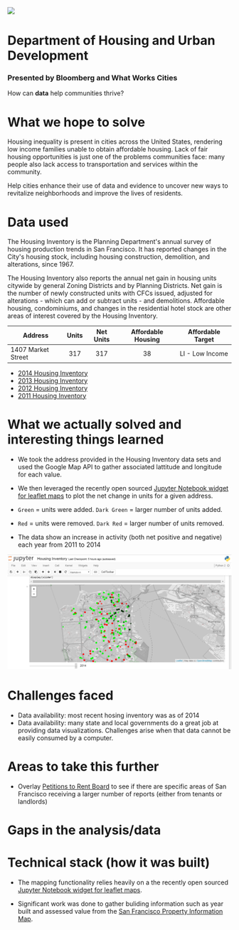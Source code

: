 ![](https://horseradish.s3.amazonaws.com/CACHE/images/photos/66/7f/42bf3e704747/image-54e7656359e25-default-800.png)

# Department of Housing and Urban Development
### Presented by Bloomberg and What Works Cities
How can **data** help communities thrive?

# What we hope to solve
Housing inequality is present in cities across the United States, rendering low income families unable to obtain affordable housing. Lack of fair housing opportunities is just one of the problems communities face: many people also lack access to transportation and services within the community.

Help cities enhance their use of data and evidence to uncover new ways to revitalize neighborhoods and improve the lives of residents.

# Data used
The Housing Inventory is the Planning Department's annual survey of housing production trends in San Francisco. It has reported changes in the City's housing stock, including housing construction, demolition, and alterations, since 1967. 

The Housing Inventory also reports the annual net gain in housing units citywide by general Zoning Districts and by Planning Districts. Net gain is the number of newly constructed units with CFCs issued, adjusted for alterations - which can add or subtract units - and demolitions. Affordable housing, condominiums, and changes in the residential hotel stock are other areas of interest covered by the Housing Inventory. 

| Address            | Units | Net Units | Affordable Housing | Affordable Target|
| ------------------ |:-----:|:---------:|:------------------:|------------------|
| 1407 Market Street | 317   | 317       | 38                 | LI - Low Income  |


- [2014 Housing Inventory](https://data.sfgov.org/Housing-and-Buildings/2014-Housing-Inventory/pucn-j93j)
- [2013 Housing Inventory](https://data.sfgov.org/Housing-and-Buildings/2013-Housing-Inventory/e7d3-dxh5)
- [2012 Housing Inventory](https://data.sfgov.org/Housing-and-Buildings/2012-Housing-Inventory/4xa2-t52k)
- [2011 Housing Inventory](https://data.sfgov.org/Housing-and-Buildings/2011-Housing-Inventory/mpcm-79w2)

# What we actually solved and interesting things learned

- We took the address provided in the Housing Inventory data sets and used the Google Map API to gather associated lattitude and longitude for each value. 
- We then leveraged the recently open sourced [Jupyter Notebook widget for leaflet maps](https://github.com/ellisonbg/ipyleaflet) to plot the net change in units for a given address. 

- `Green` = units were added. `Dark Green` = larger number of units added.
- `Red` = units were removed. `Dark Red` = larger number of units removed.

- The data show an increase in activity (both net positive and negative) each year from 2011 to 2014

![](net_change_graph.png)








# Challenges faced

 - Data availability: most recent hosing inventory was as of 2014
 - Data availability: many state and local governments do a great job at providing data visualizations. Challenges arise when that data cannot be easily consumed by a computer. 

# Areas to take this further

- Overlay [Petitions to Rent Board](https://data.sfgov.org/Housing-and-Buildings/Petitions-to-the-Rent-Board/6swy-cmkq) to see if there are specific areas of San Francisco receiving a larger number of reports (either from tenants or landlords)


# Gaps in the analysis/data

# Technical stack (how it was built)

- The mapping functionality relies heavily on a the recently open sourced [Jupyter Notebook widget for leaflet maps](https://github.com/ellisonbg/ipyleaflet).

- Significant work was done to gather buliding information such as year built and assessed value from the [San Francisco Property Information Map](http://propertymap.sfplanning.org/).


